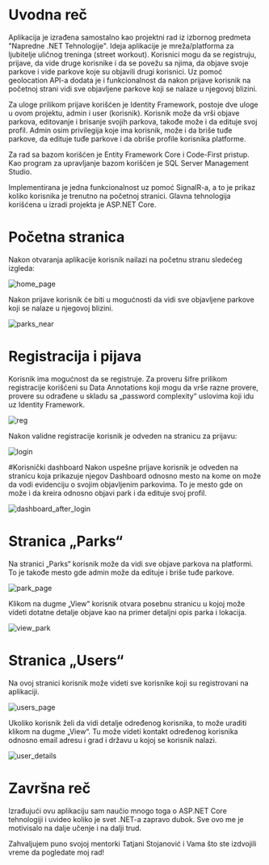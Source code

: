 # Uvodna reč
Aplikacija je izrađena samostalno kao projektni rad iz izbornog predmeta "Napredne .NET Tehnologije".
Ideja aplikacije je mreža/platforma za ljubitelje uličnog treninga (street workout). Korisnici mogu da se registruju, prijave, da vide druge korisnike i da se povežu sa njima, da objave svoje parkove i vide parkove koje su objavili drugi korisnici. Uz pomoć geolocation API-a dodata je i funkcionalnost da nakon prijave korisnik na početnoj strani vidi sve objavljene parkove koji se nalaze u njegovoj blizini.

Za uloge prilikom prijave korišćen je Identity Framework, postoje dve uloge u ovom projektu, admin i user (korisnik). Korisnik može da vrši objave parkova, editovanje i brisanje svojih parkova, takođe može i da edituje svoj profil. Admin osim privilegija koje ima korisnik, može i da briše tuđe parkove, da edituje tuđe parkove i da obriše profile korisnika platforme.

Za rad sa bazom korišćen je Entity Framework Core i Code-First pristup. Kao program za upravljanje bazom korišćen je SQL Server Management Studio.

Implementirana je jedna funkcionalnost uz pomoć SignalR-a, a to je prikaz koliko korisnika je trenutno na početnoj stranici. Glavna tehnologija korišćena u izradi projekta je ASP.NET Core.


# Početna stranica
Nakon otvaranja aplikacije korisnik nailazi na početnu stranu sledećeg izgleda:

![home_page](https://github.com/bokicodes/StreetWorkoutWebApp/assets/114671954/20671736-a377-43b0-97cb-864c883208c3)

Nakon prijave korisnik će biti u mogućnosti da vidi sve objavljene parkove koji se nalaze u njegovoj blizini.

![parks_near](https://github.com/bokicodes/StreetWorkoutWebApp/assets/114671954/10bf2160-5537-49e2-906c-01510d2ea30e)


# Registracija i pijava
Korisnik ima mogućnost da se registruje. Za proveru šifre prilikom registracije korišćeni su Data Annotations koji mogu da vrše razne provere, provere su odrađene u skladu sa „password complexity“ uslovima koji idu uz Identity Framework.

![reg](https://github.com/bokicodes/StreetWorkoutWebApp/assets/114671954/a20e376a-0b55-4d74-9b9c-16dedfd13985)

Nakon validne registracije korisnik je odveden na stranicu za prijavu:

![login](https://github.com/bokicodes/StreetWorkoutWebApp/assets/114671954/8c4c099a-2081-4bff-be35-a758e13110d1)


#Korisnički dashboard
Nakon uspešne prijave korisnik je odveden na stranicu koja prikazuje njegov Dashboard odnosno mesto na kome on može da vodi evidenciju o svojim objavljenim parkovima. To je mesto gde on može i da kreira
odnosno objavi park i da edituje svoj profil.

![dashboard_after_login](https://github.com/bokicodes/StreetWorkoutWebApp/assets/114671954/2d19a583-268e-4873-a2a2-61d995c347b2)


# Stranica „Parks“
Na stranici „Parks“ korisnik može da vidi sve objave parkova na platformi. To je takođe mesto gde admin može da edituje i briše tuđe parkove.

![park_page](https://github.com/bokicodes/StreetWorkoutWebApp/assets/114671954/d63dbcdd-fddb-4bd3-822e-49078c45aebd)

Klikom na dugme „View“ korisnik otvara posebnu stranicu u kojoj može videti dotatne detalje objave kao na primer detaljni opis parka i lokacija.

![view_park](https://github.com/bokicodes/StreetWorkoutWebApp/assets/114671954/0608ce5e-2caf-4996-9231-a74062b67111)


# Stranica „Users“

Na ovoj stranici korisnik može videti sve korisnike koji su registrovani na aplikaciji.

![users_page](https://github.com/bokicodes/StreetWorkoutWebApp/assets/114671954/6d31c2f4-fc58-42e0-8dd0-ac23b814a0eb)

Ukoliko korisnik želi da vidi detalje određenog korisnika, to može uraditi klikom na dugme „View“. Tu može videti kontakt određenog korisnika odnosno email adresu i grad i državu u kojoj se korisnik nalazi.

![user_details](https://github.com/bokicodes/StreetWorkoutWebApp/assets/114671954/3cbd4749-3aa1-4737-ab79-da228884a7eb)


# Završna reč

Izrađujući ovu aplikaciju sam naučio mnogo toga o ASP.NET Core tehnologiji i uvideo koliko je svet .NET-a zapravo dubok.
Sve ovo me je motivisalo na dalje učenje i na dalji trud.

Zahvaljujem puno svojoj mentorki Tatjani Stojanović i Vama što ste izdvojili vreme da pogledate moj rad!






